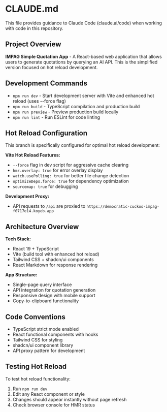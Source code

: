 # CLAUDE.md

This file provides guidance to Claude Code (claude.ai/code) when working with code in this repository.

## Project Overview

**IMPAG Simple Quotation App** - A React-based web application that allows users to generate quotations by querying an AI API. This is the simplified version focused on hot reload development.

## Development Commands

- `npm run dev` - Start development server with Vite and enhanced hot reload (uses --force flag)
- `npm run build` - TypeScript compilation and production build  
- `npm run preview` - Preview production build locally
- `npm run lint` - Run ESLint for code linting

## Hot Reload Configuration

This branch is specifically configured for optimal hot reload development:

**Vite Hot Reload Features:**
- `--force` flag in dev script for aggressive cache clearing
- `hmr.overlay: true` for error overlay display
- `watch.usePolling: true` for better file change detection
- `optimizeDeps.force: true` for dependency optimization
- `sourcemap: true` for debugging

**Development Proxy:**
- API requests to `/api` are proxied to `https://democratic-cuckoo-impag-f0717e14.koyeb.app`

## Architecture Overview

**Tech Stack:**
- React 19 + TypeScript
- Vite (build tool with enhanced hot reload)
- Tailwind CSS + shadcn/ui components
- React Markdown for response rendering

**App Structure:**
- Single-page query interface
- API integration for quotation generation
- Responsive design with mobile support
- Copy-to-clipboard functionality

## Code Conventions

- TypeScript strict mode enabled
- React functional components with hooks
- Tailwind CSS for styling
- shadcn/ui component library
- API proxy pattern for development

## Testing Hot Reload

To test hot reload functionality:
1. Run `npm run dev`
2. Edit any React component or style
3. Changes should appear instantly without page refresh
4. Check browser console for HMR status